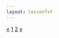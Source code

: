 ```yaml
---
layout: lessonTxt
---
```


<div class="paginationDiv">
<div class="pagination">
  <a href="#">&laquo;</a>
  <a class="active" href="#">1</a>
  <a onclick="loadOnClick('{{site.baseurl}}/lessons/sintesis_aditiva/chapter1/1.1.4/b/', '1.1.4-b.html','1.1.4-b.csd', false)" href="javascript:void(0);">2</a>
  <a onclick="loadOnClick('{{site.baseurl}}/lessons/sintesis_aditiva/chapter1/1.1.4/b/', '1.1.1-b.html','1.1.4-b.csd', false)" href="javascript:void(0);">&raquo;</a>
</div>
</div>

<br>
<script>
    window.audioCtx = new (window.AudioContext || window.webkitAudioContext)();
    $('#editor-container').css("width",0 + '%');
    $('#dragbar').css("left",0 + '%');
    var f = $('#editor-container').outerWidth(true) / $('#editor-container').parent().outerWidth(true) * 100;
    $('#lesson').css("width", (99 - f) + '%');
</script>

<div id="root"></div>
<script type="text/javascript" src="/learn-csound-site/js/main.7ad4fdbd.js"></script>
